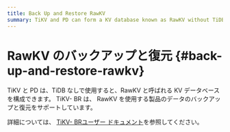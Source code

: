 ```yaml
---
title: Back Up and Restore RawKV
summary: TiKV and PD can form a KV database known as RawKV without TiDB. TiKV-BR supports data backup and restore for RawKV. For more details, visit the TiKV-BR User Docs on the TiKV website.
---
```


# RawKV のバックアップと復元 {#back-up-and-restore-rawkv}

TiKV と PD は、TiDB なしで使用すると、RawKV と呼ばれる KV データベースを構成できます。 TiKV- BR は、 RawKV を使用する製品のデータのバックアップと復元をサポートしています。

詳細については、 [TiKV- BRユーザー ドキュメント](https://tikv.org/docs/latest/concepts/explore-tikv-features/backup-restore/)を参照してください。
